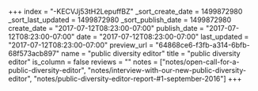 +++
index = "-KECVJj53tH2LepuffBZ"
_sort_create_date = 1499872980
_sort_last_updated = 1499872980
_sort_publish_date = 1499872980
create_date = "2017-07-12T08:23:00-07:00"
publish_date = "2017-07-12T08:23:00-07:00"
date = "2017-07-12T08:23:00-07:00"
last_updated = "2017-07-12T08:23:00-07:00"
preview_url = "64868ce6-f3fb-a314-6bfb-68f573acb897"
name = "public diversity editor"
title = "public diversity editor"
is_column = false
reviews = ""
notes = ["notes/open-call-for-a-public-diversity-editor", "notes/interview-with-our-new-public-diversity-editor", "notes/public-diversity-editor-report-#1-september-2016"]
+++

